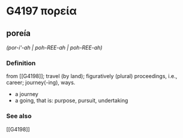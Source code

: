 # G4197 πορεία

## poreía

_(por-i'-ah | poh-REE-ah | poh-REE-ah)_

### Definition

from [[G4198]]; travel (by land); figuratively (plural) proceedings, i.e., career; journey(-ing), ways.

- a journey
- a going, that is: purpose, pursuit, undertaking

### See also

[[G4198]]

